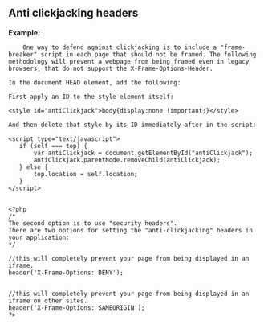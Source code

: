 
Anti clickjacking headers
-------

**Example:**



    	One way to defend against clickjacking is to include a "frame-breaker" script in each page that should not be framed. The following methodology will prevent a webpage from being framed even in legacy browsers, that do not support the X-Frame-Options-Header.

	In the document HEAD element, add the following:

	First apply an ID to the style element itself:

	<style id="antiClickjack">body{display:none !important;}</style>

	And then delete that style by its ID immediately after in the script:

	<script type="text/javascript">
	   if (self === top) {
		   var antiClickjack = document.getElementById("antiClickjack");
		   antiClickjack.parentNode.removeChild(antiClickjack);
	   } else {
		   top.location = self.location;
	   }
	</script>


	<?php
	/*
	The second option is to use "security headers".
	There are two options for setting the "anti-clickjacking" headers in your application:
	*/

	//this will completely prevent your page from being displayed in an iframe.
	header('X-Frame-Options: DENY');


	//this will completely prevent your page from being displayed in an iframe on other sites.
	header('X-Frame-Options: SAMEORIGIN');
	?>




	
